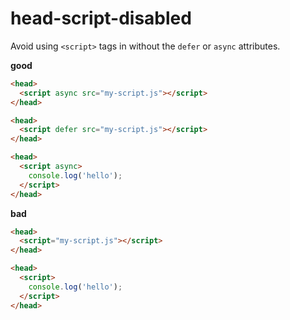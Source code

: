 # head-script-disabled

Avoid using `<script>` tags in <head> without the `defer` or `async` attributes.

**good**

```html
<head>
  <script async src="my-script.js"></script>
</head>
```

```html
<head>
  <script defer src="my-script.js"></script>
</head>
```

```html
<head>
  <script async>
    console.log('hello');
  </script>
</head>
```

**bad**

```html
<head>
  <script="my-script.js"></script>
</head>
```

```html
<head>
  <script>
    console.log('hello');
  </script>
</head>
```
